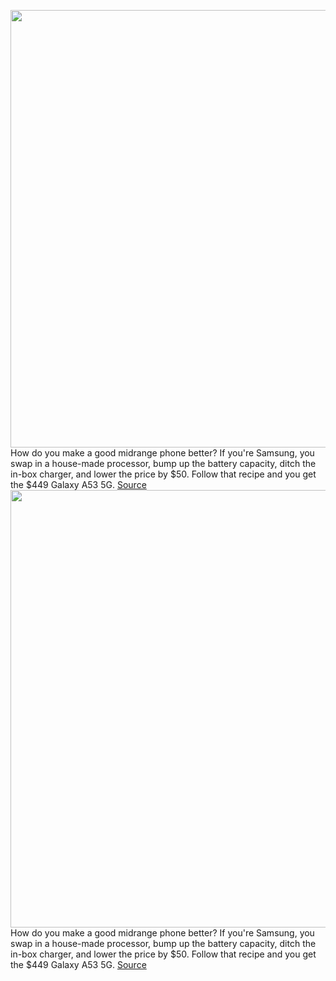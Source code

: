 <img src='https://cdn.vox-cdn.com/thumbor/rS2OlIObSgYmeejztHzLDBXlL0c=/0x0:2040x1360/1200x675/filters:focal(755x538:1081x864)/cdn.vox-cdn.com/uploads/chorus_image/image/70726707/ajohnson_220405_5129_0001.0.jpg' width='700px' /><br/>
How do you make a good midrange phone better? If you're Samsung, you swap in a house-made processor, bump up the battery capacity, ditch the in-box charger, and lower the price by $50. Follow that recipe and you get the $449 Galaxy A53 5G.
<a href='https://www.theverge.com/23015400/samsung-galaxy-a53-5g-review-specs-price-screen-camera'> Source <a/><img src='https://cdn.vox-cdn.com/thumbor/rS2OlIObSgYmeejztHzLDBXlL0c=/0x0:2040x1360/1200x675/filters:focal(755x538:1081x864)/cdn.vox-cdn.com/uploads/chorus_image/image/70726707/ajohnson_220405_5129_0001.0.jpg' width='700px' /><br/>
How do you make a good midrange phone better? If you're Samsung, you swap in a house-made processor, bump up the battery capacity, ditch the in-box charger, and lower the price by $50. Follow that recipe and you get the $449 Galaxy A53 5G.
<a href='https://www.theverge.com/23015400/samsung-galaxy-a53-5g-review-specs-price-screen-camera'> Source <a/>